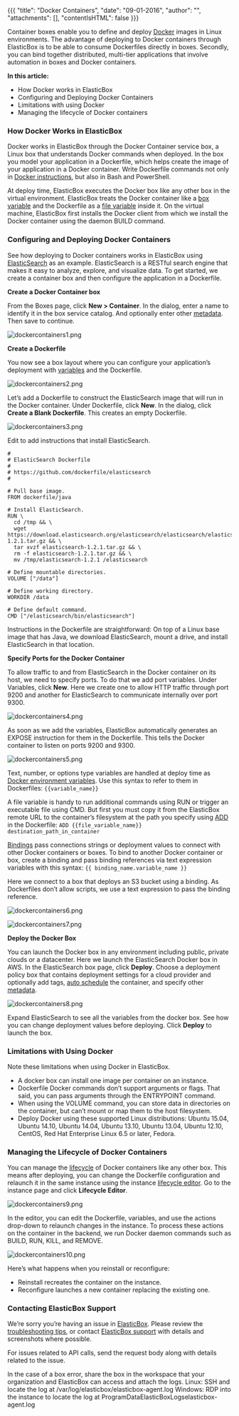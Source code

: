 {{{ "title": "Docker Containers",
"date": "09-01-2016",
"author": "",
"attachments": [],
"contentIsHTML": false
}}}

Container boxes enable you to define and deploy [Docker](//docs.docker.com/engine/understanding-docker/) images in Linux environments. The advantage of deploying to Docker containers through ElasticBox is to be able to consume Dockerfiles directly in boxes. Secondly, you can bind together distributed, multi-tier applications that involve automation in boxes and Docker containers.

**In this article:**

* How Docker works in ElasticBox
* Configuring and Deploying Docker Containers
* Limitations with using Docker
* Managing the lifecycle of Docker containers

### How Docker Works in ElasticBox

Docker works in ElasticBox through the Docker Container service box, a Linux box that understands Docker commands when deployed. In the box you model your application in a Dockerfile, which helps create the image of your application in a Docker container. Write Dockerfile commands not only in [Docker instructions](//docs.docker.com/engine/reference/builder/), but also in Bash and PowerShell.

At deploy time, ElasticBox executes the Docker box like any other box in the virtual environment. ElasticBox treats the Docker container like a [box variable](../ElasticBox/parameterizing-boxes-with-variables.md) and the Dockerfile as a [file variable](../ElasticBox/parameterizing-boxes-with-variables.md) inside it. On the virtual machine, ElasticBox first installs the Docker client from which we install the Docker container using the daemon BUILD command.

### Configuring and Deploying Docker Containers

See how deploying to Docker containers works in ElasticBox using [ElasticSearch](//www.elastic.co/products) as an example. ElasticSearch is a RESTful search engine that makes it easy to analyze, explore, and visualize data. To get started, we create a container box and then configure the application in a Dockerfile.

**Create a Docker Container box**

From the Boxes page, click **New > Container**. In the dialog, enter a name to identify it in the box service catalog. And optionally enter other [metadata](../ElasticBox/boxes.md). Then save to continue.

![dockercontainers1.png](../images/ElasticBox/dockercontainers1.png)

**Create a Dockerfile**

You now see a box layout where you can configure your application’s deployment with [variables](../ElasticBox/parameterizing-boxes-with-variables.md) and the Dockerfile.

![dockercontainers2.png](../images/ElasticBox/dockercontainers2.png)

Let’s add a Dockerfile to construct the ElasticSearch image that will run in the Docker container. Under Dockerfile, click **New**. In the dialog, click **Create a Blank Dockerfile**. This creates an empty Dockerfile.

![dockercontainers3.png](../images/ElasticBox/dockercontainers3.png)

Edit to add instructions that install ElasticSearch.

```
#
# ElasticSearch Dockerfile
#
# https://github.com/dockerfile/elasticsearch
#

# Pull base image.
FROM dockerfile/java

# Install ElasticSearch.
RUN \
  cd /tmp && \
  wget https://download.elasticsearch.org/elasticsearch/elasticsearch/elasticsearch-1.2.1.tar.gz && \
  tar xvzf elasticsearch-1.2.1.tar.gz && \
  rm -f elasticsearch-1.2.1.tar.gz && \
  mv /tmp/elasticsearch-1.2.1 /elasticsearch

# Define mountable directories.
VOLUME ["/data"]

# Define working directory.
WORKDIR /data

# Define default command.
CMD ["/elasticsearch/bin/elasticsearch"]
```

Instructions in the Dockerfile are straightforward: On top of a Linux base image that has Java, we download ElasticSearch, mount a drive, and install ElasticSearch in that location.

**Specify Ports for the Docker Container**

To allow traffic to and from ElasticSearch in the Docker container on its host, we need to specify ports. To do that we add port variables. Under Variables, click **New**. Here we create one to allow HTTP traffic through port 9200 and another for ElasticSearch to communicate internally over port 9300.

![dockercontainers4.png](../images/ElasticBox/dockercontainers4.png)

As soon as we add the variables, ElasticBox automatically generates an EXPOSE instruction for them in the Dockerfile. This tells the Docker container to listen on ports 9200 and 9300.

![dockercontainers5.png](../images/ElasticBox/dockercontainers5.png)

Text, number, or options type variables are handled at deploy time as [Docker environment variables](//docs.docker.com/engine/reference/builder/). Use this syntax to refer to them in Dockerfiles: `{{variable_name}}`

A file variable is handy to run additional commands using RUN or trigger an executable file using CMD. But first you must copy it from the ElasticBox remote URL to the container’s filesystem at the path you specify using [ADD](//docs.docker.com/engine/reference/builder/) in the Dockerfile: `ADD {{file_variable_name}} destination_path_in_container`

[Bindings](../ElasticBox/parameterizing-boxes-with-variables.md) pass connections strings or deployment values to connect with other Docker containers or boxes. To bind to another Docker container or box, create a binding and pass binding references via text expression variables with this syntax: `{{ binding_name.variable_name }}`

Here we connect to a box that deploys an S3 bucket using a binding. As Dockerfiles don’t allow scripts, we use a text expression to pass the binding reference.

![dockercontainers6.png](../images/ElasticBox/dockercontainers6.png)

![dockercontainers7.png](../images/ElasticBox/dockercontainers7.png)

**Deploy the Docker Box**

You can launch the Docker box in any environment including public, private clouds or a datacenter. Here we launch the ElasticSearch Docker box in AWS. In the ElasticSearch box page, click **Deploy**. Choose a deployment policy box that contains deployment settings for a cloud provider and optionally add tags, [auto schedule](../ElasticBox/deploying-managing-instances.md) the container, and specify other [metadata](../ElasticBox/boxes.md).

![dockercontainers8.png](../images/ElasticBox/dockercontainers8.png)

Expand ElasticSearch to see all the variables from the docker box. See how you can change deployment values before deploying. Click **Deploy** to launch the box.

### Limitations with Using Docker

Note these limitations when using Docker in ElasticBox.

* A docker box can install one image per container on an instance.
* Dockerfile Docker commands don’t support arguments or flags. That said, you can pass arguments through the ENTRYPOINT command.
* When using the VOLUME command, you can store data in directories on the container, but can’t mount or map them to the host filesystem.
* Deploy Docker using these supported Linux distributions: Ubuntu 15.04, Ubuntu 14.10, Ubuntu 14.04, Ubuntu 13.10, Ubuntu 13.04, Ubuntu 12.10, CentOS, Red Hat Enterprise Linux 6.5 or later, Fedora.

### Managing the Lifecycle of Docker Containers

You can manage the [lifecycle](../ElasticBox/deploying-managing-instances.md) of Docker containers like any other box. This means after deploying, you can change the Dockerfile configuration and relaunch it in the same instance using the instance [lifecycle editor](../ElasticBox/lifecycle-editor.md). Go to the instance page and click **Lifecycle Editor**.

![dockercontainers9.png](../images/ElasticBox/dockercontainers9.png)

In the editor, you can edit the Dockerfile, variables, and use the actions drop-down to relaunch changes in the instance. To process these actions on the container in the backend, we run Docker daemon commands such as BUILD, RUN, KILL, and REMOVE.

![dockercontainers10.png](../images/ElasticBox/dockercontainers10.png)

Here’s what happens when you reinstall or reconfigure:

* Reinstall recreates the container on the instance.
* Reconfigure launches a new container replacing the existing one.

### Contacting ElasticBox Support

We’re sorry you’re having an issue in [ElasticBox](//www.ctl.io/elasticbox/). Please review the [troubleshooting tips](//elasticbox.com/documentation/troubleshooting/troubleshooting-tips/), or contact [ElasticBox support](mailto:support@elasticbox.com) with details and screenshots where possible.

For issues related to API calls, send the request body along with details related to the issue.

In the case of a box error, share the box in the workspace that your organization and ElasticBox can access and attach the logs.
Linux: SSH and locate the log at /var/log/elasticbox/elasticbox-agent.log
Windows: RDP into the instance to locate the log at ProgramDataElasticBoxLogselasticbox-agent.log
